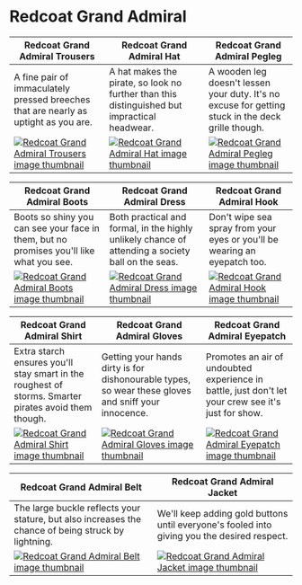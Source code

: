 # Redcoat Grand Admiral

| Redcoat Grand Admiral Trousers | Redcoat Grand Admiral Hat | Redcoat Grand Admiral Pegleg |
| ------------------------------ | ------------------------- | ---------------------------- |
| A fine pair of immaculately pressed breeches that are nearly as uptight as you are. | A hat makes the pirate, so look no further than this distinguished but impractical headwear. | A wooden leg doesn't lessen your duty. It's no excuse for getting stuck in the deck grille though. |
| [![Redcoat Grand Admiral Trousers image thumbnail](https://seaofthieves.wiki.gg/images/a/a4/Redcoat_Grand_Admiral_Trousers.png)](https://seaofthieves.wiki.gg/wiki/Redcoat_Grand_Admiral_Trousers) | [![Redcoat Grand Admiral Hat image thumbnail](https://seaofthieves.wiki.gg/images/9/90/Redcoat_Grand_Admiral_Hat.png)](https://seaofthieves.wiki.gg/wiki/Redcoat_Grand_Admiral_Hat) | [![Redcoat Grand Admiral Pegleg image thumbnail](https://seaofthieves.wiki.gg/images/1/13/Redcoat_Grand_Admiral_Pegleg.png)](https://seaofthieves.wiki.gg/wiki/Redcoat_Grand_Admiral_Pegleg) |

| Redcoat Grand Admiral Boots | Redcoat Grand Admiral Dress | Redcoat Grand Admiral Hook |
| --------------------------- | --------------------------- | -------------------------- |
| Boots so shiny you can see your face in them, but no promises you'll like what you see. | Both practical and formal, in the highly unlikely chance of attending a society ball on the seas. | Don't wipe sea spray from your eyes or you'll be wearing an eyepatch too. |
| [![Redcoat Grand Admiral Boots image thumbnail](https://seaofthieves.wiki.gg/images/5/56/Redcoat_Grand_Admiral_Boots.png)](https://seaofthieves.wiki.gg/wiki/Redcoat_Grand_Admiral_Boots) | [![Redcoat Grand Admiral Dress image thumbnail](https://seaofthieves.wiki.gg/images/c/c1/Redcoat_Grand_Admiral_Dress.png)](https://seaofthieves.wiki.gg/wiki/Redcoat_Grand_Admiral_Dress) | [![Redcoat Grand Admiral Hook image thumbnail](https://seaofthieves.wiki.gg/images/5/57/Redcoat_Grand_Admiral_Hook.png)](https://seaofthieves.wiki.gg/wiki/Redcoat_Grand_Admiral_Hook) |

| Redcoat Grand Admiral Shirt | Redcoat Grand Admiral Gloves | Redcoat Grand Admiral Eyepatch |
| --------------------------- | ---------------------------- | ------------------------------ |
| Extra starch ensures you'll stay smart in the roughest of storms. Smarter pirates avoid them though. | Getting your hands dirty is for dishonourable types, so wear these gloves and sniff your innocence. | Promotes an air of undoubted experience in battle, just don't let your crew see it's just for show. |
| [![Redcoat Grand Admiral Shirt image thumbnail](https://seaofthieves.wiki.gg/images/6/68/Redcoat_Grand_Admiral_Shirt.png)](https://seaofthieves.wiki.gg/wiki/Redcoat_Grand_Admiral_Shirt) | [![Redcoat Grand Admiral Gloves image thumbnail](https://seaofthieves.wiki.gg/images/f/f8/Redcoat_Grand_Admiral_Gloves.png)](https://seaofthieves.wiki.gg/wiki/Redcoat_Grand_Admiral_Gloves) | [![Redcoat Grand Admiral Eyepatch image thumbnail](https://seaofthieves.wiki.gg/images/6/69/Redcoat_Grand_Admiral_Eyepatch.png)](https://seaofthieves.wiki.gg/wiki/Redcoat_Grand_Admiral_Eyepatch) |

| Redcoat Grand Admiral Belt | Redcoat Grand Admiral Jacket |
| -------------------------- | ---------------------------- |
| The large buckle reflects your stature, but also increases the chance of being struck by lightning. | We'll keep adding gold buttons until everyone's fooled into giving you the desired respect. |
| [![Redcoat Grand Admiral Belt image thumbnail](https://seaofthieves.wiki.gg/images/0/08/Redcoat_Grand_Admiral_Belt.png)](https://seaofthieves.wiki.gg/wiki/Redcoat_Grand_Admiral_Belt) | [![Redcoat Grand Admiral Jacket image thumbnail](https://seaofthieves.wiki.gg/images/c/c3/Redcoat_Grand_Admiral_Jacket.png)](https://seaofthieves.wiki.gg/wiki/Redcoat_Grand_Admiral_Jacket) |
